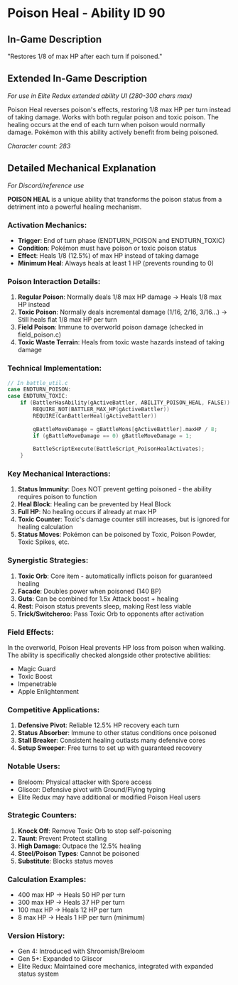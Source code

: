 # Poison Heal - Ability ID 90

## In-Game Description
"Restores 1/8 of max HP after each turn if poisoned."

## Extended In-Game Description
*For use in Elite Redux extended ability UI (280-300 chars max)*

Poison Heal reverses poison's effects, restoring 1/8 max HP per turn instead of taking damage. Works with both regular poison and toxic poison. The healing occurs at the end of each turn when poison would normally damage. Pokémon with this ability actively benefit from being poisoned.

*Character count: 283*

## Detailed Mechanical Explanation
*For Discord/reference use*

**POISON HEAL** is a unique ability that transforms the poison status from a detriment into a powerful healing mechanism.

### Activation Mechanics:
- **Trigger**: End of turn phase (ENDTURN_POISON and ENDTURN_TOXIC)
- **Condition**: Pokémon must have poison or toxic poison status
- **Effect**: Heals 1/8 (12.5%) of max HP instead of taking damage
- **Minimum Heal**: Always heals at least 1 HP (prevents rounding to 0)

### Poison Interaction Details:
1. **Regular Poison**: Normally deals 1/8 max HP damage → Heals 1/8 max HP instead
2. **Toxic Poison**: Normally deals incremental damage (1/16, 2/16, 3/16...) → Still heals flat 1/8 max HP per turn
3. **Field Poison**: Immune to overworld poison damage (checked in field_poison.c)
4. **Toxic Waste Terrain**: Heals from toxic waste hazards instead of taking damage

### Technical Implementation:
```c
// In battle_util.c
case ENDTURN_POISON:
case ENDTURN_TOXIC:
    if (BattlerHasAbility(gActiveBattler, ABILITY_POISON_HEAL, FALSE)) {
        REQUIRE_NOT(BATTLER_MAX_HP(gActiveBattler))
        REQUIRE(CanBattlerHeal(gActiveBattler))
        
        gBattleMoveDamage = gBattleMons[gActiveBattler].maxHP / 8;
        if (gBattleMoveDamage == 0) gBattleMoveDamage = 1;
        
        BattleScriptExecute(BattleScript_PoisonHealActivates);
    }
```

### Key Mechanical Interactions:
1. **Status Immunity**: Does NOT prevent getting poisoned - the ability requires poison to function
2. **Heal Block**: Healing can be prevented by Heal Block
3. **Full HP**: No healing occurs if already at max HP
4. **Toxic Counter**: Toxic's damage counter still increases, but is ignored for healing calculation
5. **Status Moves**: Pokémon can be poisoned by Toxic, Poison Powder, Toxic Spikes, etc.

### Synergistic Strategies:
1. **Toxic Orb**: Core item - automatically inflicts poison for guaranteed healing
2. **Facade**: Doubles power when poisoned (140 BP)
3. **Guts**: Can be combined for 1.5x Attack boost + healing
4. **Rest**: Poison status prevents sleep, making Rest less viable
5. **Trick/Switcheroo**: Pass Toxic Orb to opponents after activation

### Field Effects:
In the overworld, Poison Heal prevents HP loss from poison when walking. The ability is specifically checked alongside other protective abilities:
- Magic Guard
- Toxic Boost
- Impenetrable
- Apple Enlightenment

### Competitive Applications:
1. **Defensive Pivot**: Reliable 12.5% HP recovery each turn
2. **Status Absorber**: Immune to other status conditions once poisoned
3. **Stall Breaker**: Consistent healing outlasts many defensive cores
4. **Setup Sweeper**: Free turns to set up with guaranteed recovery

### Notable Users:
- Breloom: Physical attacker with Spore access
- Gliscor: Defensive pivot with Ground/Flying typing
- Elite Redux may have additional or modified Poison Heal users

### Strategic Counters:
1. **Knock Off**: Remove Toxic Orb to stop self-poisoning
2. **Taunt**: Prevent Protect stalling
3. **High Damage**: Outpace the 12.5% healing
4. **Steel/Poison Types**: Cannot be poisoned
5. **Substitute**: Blocks status moves

### Calculation Examples:
- 400 max HP → Heals 50 HP per turn
- 300 max HP → Heals 37 HP per turn
- 100 max HP → Heals 12 HP per turn
- 8 max HP → Heals 1 HP per turn (minimum)

### Version History:
- Gen 4: Introduced with Shroomish/Breloom
- Gen 5+: Expanded to Gliscor
- Elite Redux: Maintained core mechanics, integrated with expanded status system